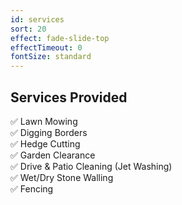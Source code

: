 ```yaml
---
id: services
sort: 20
effect: fade-slide-top
effectTimeout: 0
fontSize: standard
---
```

## Services Provided

✅ Lawn Mowing <br />
✅ Digging Borders <br />
✅ Hedge Cutting <br />
✅ Garden Clearance <br />
✅ Drive & Patio Cleaning (Jet Washing) <br />
✅ Wet/Dry Stone Walling <br />
✅ Fencing <br />

